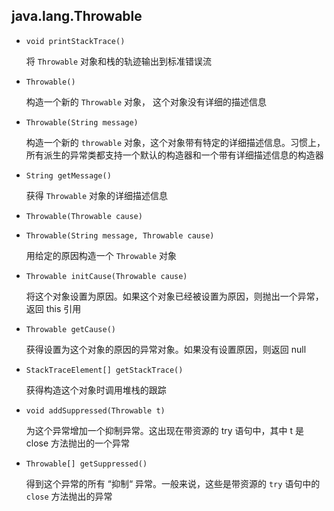 ## java.lang.Throwable

* `void printStackTrace()`

  将 `Throwable` 对象和栈的轨迹输出到标准错误流

* `Throwable()`

  构造一个新的 `Throwable` 对象， 这个对象没有详细的描述信息

* `Throwable(String message)`

  构造一个新的 `throwable` 对象，这个对象带有特定的详细描述信息。习惯上，所有派生的异常类都支持一个默认的构造器和一个带有详细描述信息的构造器

* `String getMessage()`

  获得 `Throwable` 对象的详细描述信息

* `Throwable(Throwable cause)`

* `Throwable(String message, Throwable cause)`

  用给定的原因构造一个 `Throwable` 对象

* `Throwable initCause(Throwable cause)`

  将这个对象设置为原因。如果这个对象已经被设置为原因，则抛出一个异常，返回 this 引用

* `Throwable getCause()`

  获得设置为这个对象的原因的异常对象。如果没有设置原因，则返回 null

* `StackTraceElement[] getStackTrace()`

  获得构造这个对象时调用堆栈的跟踪

* `void addSuppressed(Throwable t)`

  为这个异常增加一个抑制异常。这出现在带资源的 try 语句中，其中 t 是 close 方法抛出的一个异常

* `Throwable[] getSuppressed()`

  得到这个异常的所有 “抑制“ 异常。一般来说，这些是带资源的 `try` 语句中的 `close` 方法抛出的异常